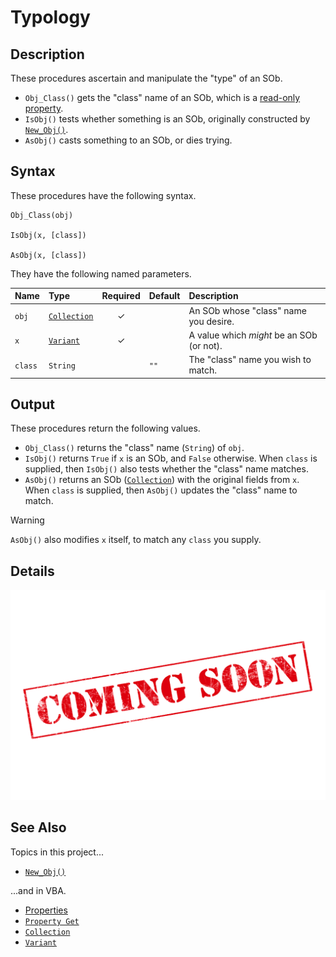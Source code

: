# Typology #

## Description ##

These procedures ascertain and manipulate the "type" of an SOb.

  - `Obj_Class()` gets the "class" name of an SOb, which is a [read-only property][vba_prp_get].
  - `IsObj()` tests whether something is an SOb, originally constructed by [`New_Obj()`][sob_cre].
  - `AsObj()` casts something to an SOb, or dies trying.


## Syntax ##

These procedures have the following syntax.

```vba
Obj_Class(obj)

IsObj(x, [class])

AsObj(x, [class])
```

They have the following named parameters.

| Name    | Type                    | Required | Default | Description                               |
| :------ | :---------------------- | :------: | :------ | :---------------------------------------- |
| `obj`   | [`Collection`][vba_clx] | ✓        |         | An SOb whose "class" name you desire.     |
| `x`     | [`Variant`][vba_var]    | ✓        |         | A value which _might_ be an SOb (or not). |
| `class` | `String`                |          | `""`    | The "class" name you wish to match.       |


## Output ##

These procedures return the following values.

  - `Obj_Class()` returns the "class" name (`String`) of `obj`.
  - `IsObj()` returns `True` if `x` is an SOb, and `False` otherwise.  When `class` is supplied, then `IsObj()` also tests whether the "class" name matches.
  - `AsObj()` returns an SOb ([`Collection`][vba_clx]) with the original fields from `x`.  When `class` is supplied, then `AsObj()` updates the "class" name to match.

> [!WARNING]
> 
> `AsObj()` also modifies `x` itself, to match any `class` you supply.


## Details ##

![](../med/banner_unfinished.png)


## See Also ##

Topics in this project...

  - [`New_Obj()`][sob_cre]

...and in VBA.

  - [Properties][vba_prp]
  - [`Property Get`][vba_prp_get]
  - [`Collection`][vba_clx]
  - [`Variant`][vba_var]



  [vba_prp_get]: https://learn.microsoft.com/office/vba/language/reference/user-interface-help/property-get-statement
  [sob_cre]:     Creation.md
  [vba_clx]:     https://learn.microsoft.com/office/vba/language/reference/user-interface-help/collection-object
  [vba_var]:     https://learn.microsoft.com/office/vba/language/reference/user-interface-help/variant-data-type
  [vba_prp]:     https://learn.microsoft.com/office/vba/language/glossary/vbe-glossary#property
